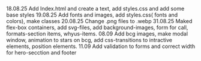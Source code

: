 18.08.25
Add Index.html and create a text, add styles.css and add some base styles
19.08.25
Add fonts and images, add styles.css( fonts and colors), make classes
20.08.25
Change .png files to .webp
31.08.25
Maked flex-box containers, add svg-files, add background-images, form for call, formats-section items, whyus-items.
08.09
Add bcg images, make modal window, animation to stars on bcg, add css-transitions to intractive elements, position elements.
11.09
Add validation to forms and correct width for hero-secction and footer
